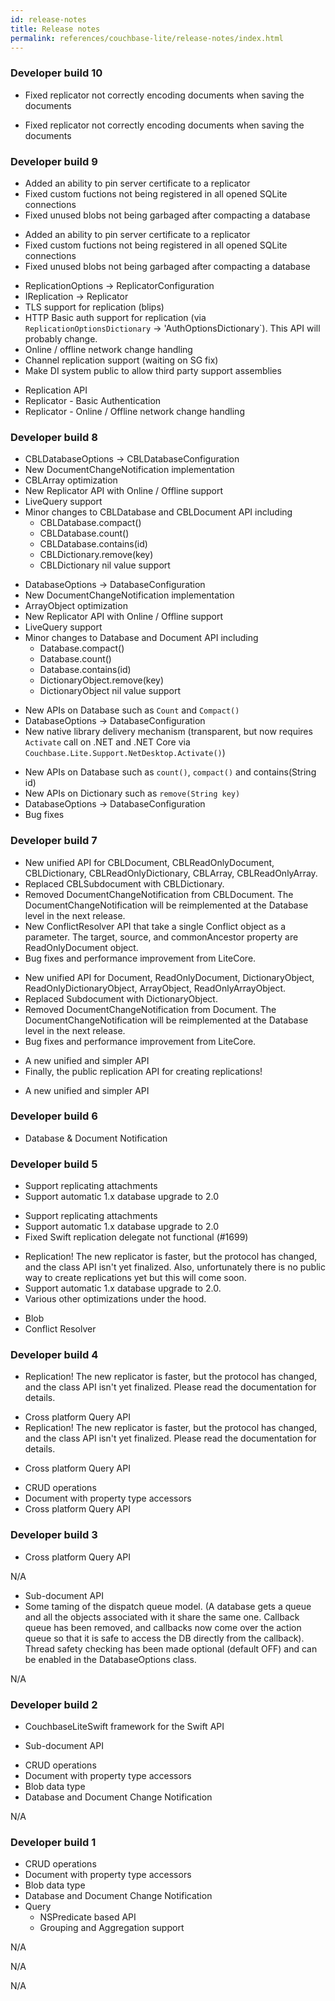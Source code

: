 ```yaml
---
id: release-notes
title: Release notes
permalink: references/couchbase-lite/release-notes/index.html
---
```


### Developer build 10

<block class="objc" />

* Fixed replicator not correctly encoding documents when saving the documents

<block class="swift" />

* Fixed replicator not correctly encoding documents when saving the documents

### Developer build 9

<block class="objc" />

* Added an ability to pin server certificate to a replicator
* Fixed custom fuctions not being registered in all opened SQLite connections
* Fixed unused blobs not being garbaged after compacting a database

<block class="swift" />

* Added an ability to pin server certificate to a replicator
* Fixed custom fuctions not being registered in all opened SQLite connections
* Fixed unused blobs not being garbaged after compacting a database

<block class="net" />

* ReplicationOptions -> ReplicatorConfiguration
* IReplication -> Replicator
* TLS support for replication (blips)
* HTTP Basic auth support for replication (via `ReplicationOptionsDictionary` -> 'AuthOptionsDictionary`).  This API will probably change.
* Online / offline network change handling
* Channel replication support (waiting on SG fix)
* Make DI system public to allow third party support assemblies

<block class="java" />

* Replication API
* Replicator - Basic Authentication
* Replicator - Online / Offline network change handling

<block class="all" />

### Developer build 8

<block class="objc" />

* CBLDatabaseOptions -> CBLDatabaseConfiguration
* New DocumentChangeNotification implementation
* CBLArray optimization
* New Replicator API with Online / Offline support
* LiveQuery support
* Minor changes to CBLDatabase and CBLDocument API including
  - CBLDatabase.compact()
  - CBLDatabase.count()
  - CBLDatabase.contains(id)
  - CBLDictionary.remove(key)
  - CBLDictionary nil value support

<block class="swift" />

* DatabaseOptions -> DatabaseConfiguration
* New DocumentChangeNotification implementation
* ArrayObject optimization
* New Replicator API with Online / Offline support
* LiveQuery support
* Minor changes to Database and Document API including
  - Database.compact()
  - Database.count()
  - Database.contains(id)
  - DictionaryObject.remove(key)
  - DictionaryObject nil value support

<block class="net" />

- New APIs on Database such as `Count` and `Compact()`
- DatabaseOptions -> DatabaseConfiguration
- New native library delivery mechanism (transparent, but now requires `Activate` call on .NET and .NET Core via `Couchbase.Lite.Support.NetDesktop.Activate()`)

<block class="java" />

- New APIs on Database such as `count()`, `compact()` and contains(String id)
- New APIs on Dictionary such as `remove(String key)`
- DatabaseOptions -> DatabaseConfiguration
- Bug fixes

<block class="all" />

### Developer build 7

<block class="objc" />

- New unified API for CBLDocument, CBLReadOnlyDocument, CBLDictionary, CBLReadOnlyDictionary, CBLArray, CBLReadOnlyArray.
- Replaced CBLSubdocument with CBLDictionary.
- Removed DocumentChangeNotification from CBLDocument. The DocumentChangeNotification will be reimplemented at the Database level in the next release.
- New ConflictResolver API that take a single Conflict object as a parameter. The target, source, and commonAncestor property are ReadOnlyDocument object.
- Bug fixes and performance improvement from LiteCore.

<block class="swift" />

- New unified API for Document, ReadOnlyDocument, DictionaryObject, ReadOnlyDictionaryObject, ArrayObject, ReadOnlyArrayObject.
- Replaced Subdocument with DictionaryObject.
- Removed DocumentChangeNotification from Document. The DocumentChangeNotification will be reimplemented at the Database level in the next release.
- Bug fixes and performance improvement from LiteCore.

<block class="net" />

- A new unified and simpler API
- Finally, the public replication API for creating replications!

<block class="java" />

- A new unified and simpler API

<block class="all" />


### Developer build 6

<block class="java" />

- Database & Document Notification

### Developer build 5

<block class="objc" />

- Support replicating attachments
- Support automatic 1.x database upgrade to 2.0

<block class="swift" />

- Support replicating attachments
- Support automatic 1.x database upgrade to 2.0
- Fixed Swift replication delegate not functional (#1699)

<block class="net" />

- Replication! The new replicator is faster, but the protocol has changed, and the class API isn't yet finalized.  Also, unfortunately there is no public way to create replications yet but this will come soon.  
- Support automatic 1.x database upgrade to 2.0.  
- Various other optimizations under the hood.

<block class="java" />

- Blob
- Conflict Resolver

<block class="all" />

### Developer build 4

<block class="objc" />

- Replication! The new replicator is faster, but the protocol has changed, and the class API isn't yet finalized. Please read the documentation for details.

<block class="swift" />

- Cross platform Query API
- Replication! The new replicator is faster, but the protocol has changed, and the class API isn't yet finalized. Please read the documentation for details.

<block class="net" />

- Cross platform Query API

<block class="java" />

- CRUD operations
- Document with property type accessors
- Cross platform Query API

<block class="all" />

### Developer build 3

<block class="objc" />

- Cross platform Query API

<block class="swift" />

N/A

<block class="csharp" />

- Sub-document API
- Some taming of the dispatch queue model. (A database gets a queue and all the objects associated with it share the same one. Callback queue has been removed, and callbacks now come over the action queue so that it is safe to access the DB directly from the callback). Thread safety checking has been made optional (default OFF) and can be enabled in the DatabaseOptions class.

<block class="java" />

N/A

<block class="all" />

### Developer build 2

<block class="swift" />

- CouchbaseLiteSwift framework for the Swift API

<block class="objc" />

- Sub-document API

<block class="csharp" />

- CRUD operations
- Document with property type accessors
- Blob data type
- Database and Document Change Notification

<block class="java" />

N/A

<block class="all" />

### Developer build 1

<block class="objc" />

- CRUD operations
- Document with property type accessors
- Blob data type
- Database and Document Change Notification
- Query
	- NSPredicate based API
	- Grouping and Aggregation support

<block class="swift" />

N/A

<block class="csharp" />

N/A

<block class="java" />

N/A
